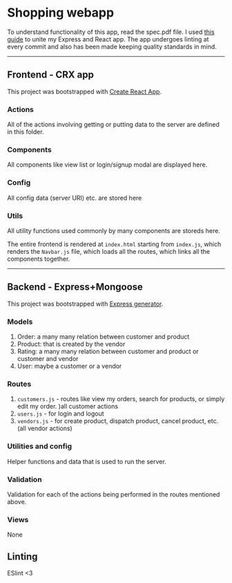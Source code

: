 # Shopping webapp

To understand functionality of this app, read the spec.pdf file. I used [this guide](https://www.freecodecamp.org/news/create-a-react-frontend-a-node-express-backend-and-connect-them-together-c5798926047c/) to unite my Express and React app.
The app undergoes linting at every commit and also has been made keeping quality standards in mind.

------

## Frontend - CRX app

This project was bootstrapped with [Create React App](https://github.com/facebook/create-react-app).

### Actions

All of the actions  involving getting or putting data to the server are defined in this folder. 

### Components

All components like view list or login/signup modal are displayed here.

### Config

All config data (server URI) etc. are stored here

### Utils

All utility functions used commonly by many components are storeds here.

The entire frontend is rendered at `index.html` starting from `index.js`, which renders the `Navbar.js` file, which loads all the routes, which links all the components together.

------

## Backend - Express+Mongoose

This project was bootstrapped with [Express generator](https://expressjs.com/en/starter/generator.html).

### Models

1. Order: a many many relation between customer and product
2. Product: that is created by the vendor
3. Rating: a many many relation between customer and product or customer and vendor
4. User: maybe a customer or a vendor

### Routes

1. `customers.js` - routes like view my orders, search for products, or simply edit my order. )all customer actions
2. `users.js` - for login and logout
3. `vendors.js` - for create product, dispatch product, cancel product, etc. (all vendor actions)

### Utilities and config

Helper functions and data that is used to run the server.

### Validation

Validation for each of the actions being performed in the routes mentioned above.

### Views

None

## Linting

ESlint <3
